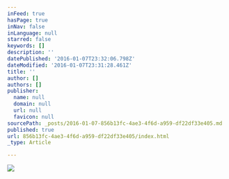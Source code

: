 ```yaml
---
inFeed: true
hasPage: true
inNav: false
inLanguage: null
starred: false
keywords: []
description: ''
datePublished: '2016-01-07T23:32:06.798Z'
dateModified: '2016-01-07T23:31:28.461Z'
title: ''
author: []
authors: []
publisher:
  name: null
  domain: null
  url: null
  favicon: null
sourcePath: _posts/2016-01-07-856b13fc-4ae3-4f6d-a959-df22df33e405.md
published: true
url: 856b13fc-4ae3-4f6d-a959-df22df33e405/index.html
_type: Article

---
```

![](https://the-grid-user-content.s3-us-west-2.amazonaws.com/d4e37738-5dd7-4d03-b6f3-7e49fadb7a7a.jpg)